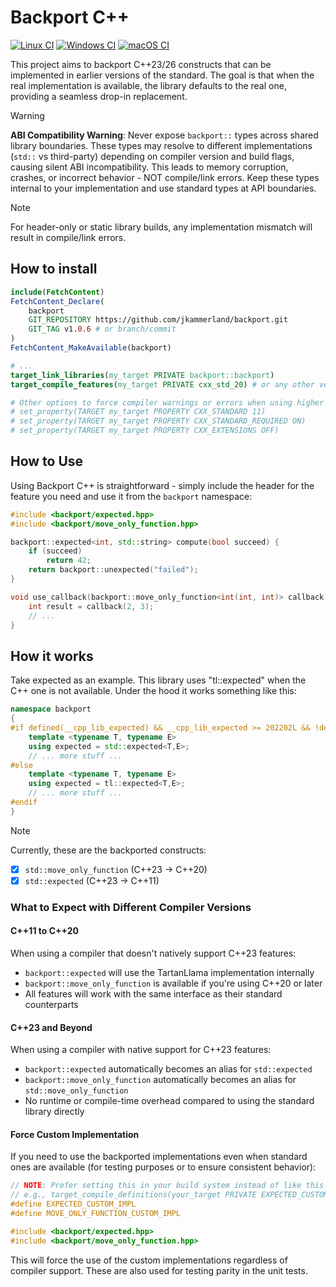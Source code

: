 # Backport C++

[![Linux CI](https://github.com/jkammerland/backport/actions/workflows/ubuntu_ci.yml/badge.svg?branch=master)](https://github.com/jkammerland/backport/actions/workflows/ubuntu_ci.yml)
[![Windows CI](https://github.com/jkammerland/backport/actions/workflows/windows_ci.yml/badge.svg?branch=master)](https://github.com/jkammerland/backport/actions/workflows/windows_ci.yml)
[![macOS CI](https://github.com/jkammerland/backport/actions/workflows/macos_ci.yml/badge.svg?branch=master)](https://github.com/jkammerland/backport/actions/workflows/macos_ci.yml)

This project aims to backport C++23/26 constructs that can be implemented in earlier versions of the standard. The goal is that 
when the real implementation is available, the library defaults to the real one, providing a seamless drop-in replacement. 

> [!WARNING]
> **ABI Compatibility Warning**: Never expose `backport::` types across shared library boundaries.
> These types may resolve to different implementations (`std::` vs third-party) depending on
> compiler version and build flags, causing silent ABI incompatibility. This leads to memory
> corruption, crashes, or incorrect behavior - NOT compile/link errors. Keep these types internal
> to your implementation and use standard types at API boundaries.

> [!NOTE]
> For header-only or static library builds, any implementation mismatch will result in compile/link errors.

## How to install

```cmake
include(FetchContent)
FetchContent_Declare(
    backport
    GIT_REPOSITORY https://github.com/jkammerland/backport.git
    GIT_TAG v1.0.6 # or branch/commit
)
FetchContent_MakeAvailable(backport)

# ...
target_link_libraries(my_target PRIVATE backport::backport)
target_compile_features(my_target PRIVATE cxx_std_20) # or any other version you need...

# Other options to force compiler warnings or errors when using higher than expected standard version
# set_property(TARGET my_target PROPERTY CXX_STANDARD 11)
# set_property(TARGET my_target PROPERTY CXX_STANDARD_REQUIRED ON)
# set_property(TARGET my_target PROPERTY CXX_EXTENSIONS OFF)
```

## How to Use

Using Backport C++ is straightforward - simply include the header for the feature you need and use it from the `backport` namespace:

```cpp
#include <backport/expected.hpp>
#include <backport/move_only_function.hpp>

backport::expected<int, std::string> compute(bool succeed) {
    if (succeed)
        return 42;
    return backport::unexpected("failed");
}

void use_callback(backport::move_only_function<int(int, int)> callback) {
    int result = callback(2, 3);
    // ...
}
```

## How it works
Take expected as an example. This library uses "tl::expected" when the C++ one is not available. Under the hood it works something like this:

```cpp
namespace backport
{
#if defined(__cpp_lib_expected) && __cpp_lib_expected >= 202202L && !defined(EXPECTED_CUSTOM_IMPL)
    template <typename T, typename E>
    using expected = std::expected<T,E>;
    // ... more stuff ...
#else
    template <typename T, typename E>
    using expected = tl::expected<T,E>;
    // ... more stuff ...
#endif
}
```

> [!NOTE]  
> Currently, these are the backported constructs:

- [x] `std::move_only_function` (C++23 → C++20)
- [x] `std::expected` (C++23 → C++11)

### What to Expect with Different Compiler Versions

#### C++11 to C++20

When using a compiler that doesn't natively support C++23 features:

- `backport::expected` will use the TartanLlama implementation internally
- `backport::move_only_function` is available if you're using C++20 or later
- All features will work with the same interface as their standard counterparts

#### C++23 and Beyond

When using a compiler with native support for C++23 features:

- `backport::expected` automatically becomes an alias for `std::expected`
- `backport::move_only_function` automatically becomes an alias for `std::move_only_function`
- No runtime or compile-time overhead compared to using the standard library directly

#### Force Custom Implementation

If you need to use the backported implementations even when standard ones are available (for testing purposes or to ensure consistent behavior):

```cpp
// NOTE: Prefer setting this in your build system instead of like this
// e.g., target_compile_definitions(your_target PRIVATE EXPECTED_CUSTOM_IMPL MOVE_ONLY_FUNCTION_CUSTOM_IMPL)
#define EXPECTED_CUSTOM_IMPL
#define MOVE_ONLY_FUNCTION_CUSTOM_IMPL

#include <backport/expected.hpp>
#include <backport/move_only_function.hpp>
```

This will force the use of the custom implementations regardless of compiler support. These are also used for testing parity in the unit tests.